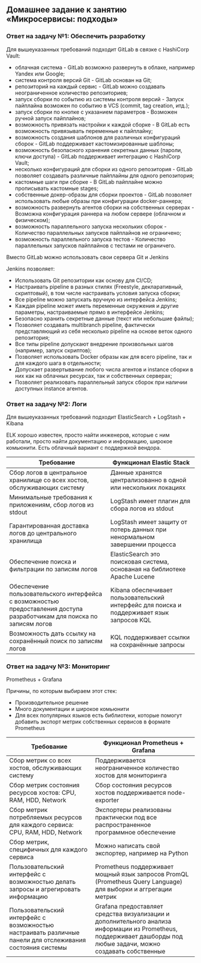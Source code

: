 ## Домашнее задание к занятию «Микросервисы: подходы»

### Ответ на задачу №1: Обеспечить разработку

Для вышеуказанных требований подходит GitLab в связке с HashiCorp Vault:

- облачная система - GitLab возможно развернуть в облаке, например Yandex или Google;
- система контроля версий Git - GitLab основан на Git;
- репозиторий на каждый сервис - GitLab можно создавать неограниченное количество репозиториев;
- запуск сборки по событию из системы контроля версий - Запуск пайплайна возможен по событию в VCS (commit, tag creation, итд.);
- запуск сборки по кнопке с указанием параметров - Возможен ручной запуск пайплайнов;
- возможность привязать настройки к каждой сборке - В GitLab есть возможность привязывать переменные к пайплайну;
- возможность создания шаблонов для различных конфигураций сборок - GitLab поддерживает кастомизированные шаблоны;
- возможность безопасного хранения секретных данных (пароли, ключи доступа) - GitLab поддерживает интеграцию с HashiCorp Vault;
- несколько конфигураций для сборки из одного репозитория - GitLab позволяет создавать различные пайплайны для одного репозитория;
- кастомные шаги при сборке - В GitLab пайплайне можно прописывать кастомные stages;
- собственные докер-образы для сборки проектов - GitLab позволяет использовать любые образы при конфигурации docker-раннера;
- возможность развернуть агентов сборки на собственных серверах - Возможна конфигурация раннера на любом сервере (облачном и физическом);
- возможность параллельного запуска нескольких сборок - Количество параллельных запусков пайплайнов не ограничено;
- возможность параллельного запуска тестов - Количество параллельных запусков пайплайнов с тестами не ограничего.

Вместо GitLab можно использовать свои сервера Git и Jenkins

Jenkins позволяет:

- Использовать Git репозитории как основу для CI/CD;
- Настраивать pipeline в разных стилях (Freestyle, декларативный, скриптовый), в том числе настраивать условия запуска сборки;
- Все pipeline можно запускать вручную из интерфейса Jenkins;
- Каждая pipeline может иметь переменные окружения и другие параметры, настраиваемые прямо в интерфейсе Jenkins;
- Безопасно хранить секретные данные (текст или небольшие файлы);
- Позволяет создавать multibranch pipeline, фактически представляющий из себя несколько pipeline на основе веток одного репозитория;
- Все типы pipeline допускают внедрение произвольных шагов (например, запуск скриптов);
- Позволяет использовать Docker образы как для всего pipeline, так и для каждого шага в отдельности;
- Допускает развертывание любого числа агентов и instance сборки в них как на облачных ресурсах, так и собственных серверах;
- Позволяет реализовать параллельный запуск сборок при наличии доступных instance агентов.

### Ответ на задачу №2: Логи

Для вышеуказанных требований подходит ElasticSearch + LogStash + Kibana

ELK хорошо известен, просто найти инженеров, которые с ним работали, просто найти документацию и информацию, широкое комьюнити. Есть облачный вариант с поддержкой вендора.

Требование |	Функционал Elastic Stack
-----------|-----------------------------
Сбор логов в центральное хранилище со всех хостов, обслуживающих систему	| Данные хранятся централизованно в одной или нескольких локациях
Минимальные требования к приложениям, сбор логов из stdout	| LogStash имеет плагин для сбора логов из stdout
Гарантированная доставка логов до центрального хранилища	| LogStash имеет защиту от потерь данных при ненормальном завершении процесса
Обеспечение поиска и фильтрации по записям логов	| ElasticSearch это поисковая система, основаная на библиотеке Apache Lucene
Обеспечение пользовательского интерфейса с возможностью предоставления доступа разработчикам для поиска по записям логов	| Kibana обеспечивает пользовательский интерфейс для поиска и поддерживает язык запросов KQL
Возможность дать ссылку на сохранённый поиск по записям логов	| KQL поддерживает ссылки на сохранённые запросы

### Ответ на задачу №3: Мониторинг

Prometheus + Grafana

Причины, по которым выбираем этот стек:

- Производительное решение
- Много документации и широкое комьюнити
- Для всех популярных языков есть библиотеки, которые помогут добавить экспорт метрик собственных сервисов в формате Prometheus

Требование	| Функционал Prometheus + Grafana
------------|---------------------------------
Сбор метрик со всех хостов, обслуживающих систему	| Поддерживается неограниченное количество хостов для мониторинга
Сбор метрик состояния ресурсов хостов: CPU, RAM, HDD, Network	| Сбор состояния ресурсов хостов поддерживается node-exporter
Сбор метрик потребляемых ресурсов для каждого сервиса: CPU, RAM, HDD, Network	| Экспортеры реализованы практически под все распространенное программное обеспечение
Сбор метрик, специфичных для каждого сервиса	| Можно написать свой экспортер, например на Python
Пользовательский интерфейс с возможностью делать запросы и агрегировать информацию	|Prometheus поддерживает мощный язык запросов PromQL (Prometheus Query Language) для выборки и аггрегации метрик
Пользовательский интерфейс с возможностью настраивать различные панели для отслеживания состояния системы	| Grafana предоставляет средства визуализации и дополнительного анализа информации из Prometheus, поддерживает дашборды под любые задачи, можно создавать собственные

